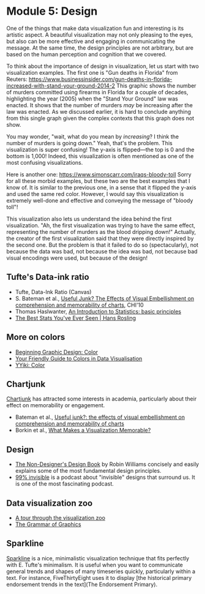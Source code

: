 # Module 5: Design

One of the things that make data visualization fun and interesting is its artistic aspect.
A beautiful visualization may not only pleasing to the eyes, but also can be more effective and engaging in communicating the message.
At the same time, the design principles are not arbitrary, but are based on the human perception and cognition that we covered. 

To think about the importance of design in visualization, let us start with two visualization examples. 
The first one is "Gun deaths in Florida" from Reuters: https://www.businessinsider.com/gun-deaths-in-florida-increased-with-stand-your-ground-2014-2 
This graphic shows the number of murders committed using firearms in Florida for a couple of decades, highlighting the year (2005) when the "Stand Your Ground" law was enacted.
It shows that the number of murders _may_ be increasing after the law was enacted. 
As we discussed earlier, it is hard to conclude anything from this single graph given the complex contexts that this graph does not show.

You may wonder, "wait, what do you mean by _increasing_? I think the number of murders is going down."
Yeah, that's the problem. 
This visualization is super confusing!
The y-axis is flipped—the top is 0 and the bottom is 1,000! 
Indeed, this visualization is often mentioned as one of the most confusing visualizations.

Here is another one: https://www.simonscarr.com/iraqs-bloody-toll 
Sorry for all these morbid examples, but these two are the best examples that I know of. 
It is similar to the previous one, in a sense that it flipped the y-axis and used the same red color. 
However, I would say this visualization is extremely well-done and effective and conveying the message of "bloody toll"!

This visualization also lets us understand the idea behind the first visualization. 
"Ah, the first visualization was trying to have the same effect, representing the number of murders as the blood dripping down!"
Actually, the creator of the first visualization said that they were directly inspired by the second one. 
But the problem is that it failed to do so (spectacularly), not because the data was bad, not because the idea was bad, not because bad visual encodings were used, but because of the design!


## Tufte's Data-ink ratio 

- Tufte, Data-Ink Ratio (Canvas)
- S. Bateman et al., [Useful Junk? The Effects of Visual Embellishment on comprehension and memorability of charts](http://dl.acm.org/citation.cfm?id=1753716), CHI'10
- Thomas Haslwanter, [An Introduction to Statistics: basic principles](http://work.thaslwanter.at/Stats/html/statsBasics.html)
- [The Best Stats You've Ever Seen | Hans Rosling](https://www.youtube.com/watch?v=hVimVzgtD6w)

## More on colors

- [Beginning Graphic Design: Color](https://www.youtube.com/watch?v=_2LLXnUdUIc)
- [Your Friendly Guide to Colors in Data Visualisation](https://lisacharlotterost.github.io/2016/04/22/Colors-for-DataVis/)
- [YYiki: Color](http://yyahnwiki.appspot.com/Color)

## Chartjunk

[Chartjunk](https://en.wikipedia.org/wiki/Chartjunk) has attracted some interests in academia, particularly about their effect on memorability or engagement. 
- Bateman et al., [Useful junk?: the effects of visual embellishment on comprehension and memorability of charts](https://dl.acm.org/doi/pdf/10.1145/1753326.1753716)
- Borkin et al., [What Makes a Visualization Memorable?](https://ieeexplore.ieee.org/iel7/2945/6634084/06634103.pdf)

## Design

- [The Non-Designer's Design Book](http://www.amazon.com/Non-Designers-Design-Book-3rd/dp/0321534042) by Robin Williams concisely and easily explains some of the most fundamental design principles. 
- [99% invisible](http://99percentinvisible.org) is a podcast about "invisible" designs that surround us. It is one of the most fascinating podcast. 

## Data visualization zoo

- [A tour through the visualization zoo](http://queue.acm.org/detail.cfm?id=1743567)
- [The Grammar of Graphics](http://www.amazon.com/The-Grammar-Graphics-Statistics-Computing/dp/0387245448)

## Sparkline

[Sparkline](https://en.wikipedia.org/wiki/Sparkline) is a nice, minimalistic visualization technique that fits perfectly with E. Tufte's minimalism. It is useful when you want to communicate general trends and shapes of many timeseries quickly, particularly within a text. For instance, FiveThirtyEight uses it to display [the historical primary endorsement trends in the text](The Endorsement Primary). 
